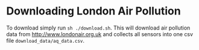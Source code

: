 # Downloading London Air Pollution



To download simply run `sh ./download.sh`. This will download air pollution data from http://www.londonair.org.uk and collects all sensors into one csv file `download_data/aq_data.csv`.